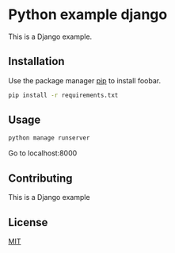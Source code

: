 # Python example django

This is a Django example. 

## Installation

Use the package manager [pip](https://pip.pypa.io/en/stable/) to install foobar.

```bash
pip install -r requirements.txt
```

## Usage

```bash
python manage runserver
```

Go to localhost:8000

## Contributing
This is a Django example

## License
[MIT](https://choosealicense.com/licenses/mit/)